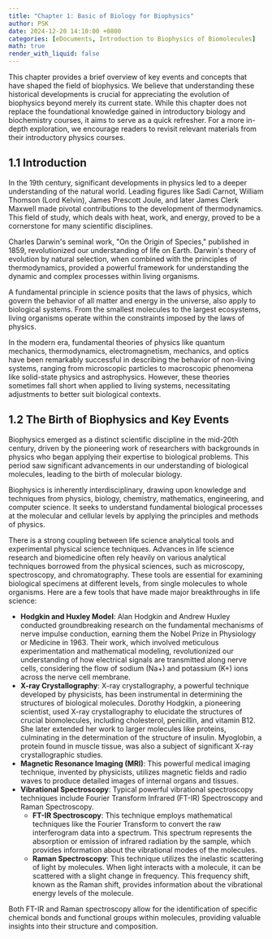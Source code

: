 ```yaml
---
title: "Chapter 1: Basic of Biology for Biophysics"
author: PSK
date: 2024-12-20 14:10:00 +0800
categories: [eDocuments, Introduction to Biophysics of Biomolecules]
math: true
render_with_liquid: false
---
```


This chapter provides a brief overview of key events and concepts that have shaped the field of biophysics. We believe that understanding these historical developments is crucial for appreciating the evolution of biophysics beyond merely its current state. While this chapter does not replace the foundational knowledge gained in introductory biology and biochemistry courses, it aims to serve as a quick refresher. For a more in-depth exploration, we encourage readers to revisit relevant materials from their introductory physics courses.

## 1.1 Introduction

In the 19th century, significant developments in physics led to a deeper understanding of the natural world. Leading figures like Sadi Carnot, William Thomson (Lord Kelvin), James Prescott Joule, and later James Clerk Maxwell made pivotal contributions to the development of thermodynamics. This field of study, which deals with heat, work, and energy, proved to be a cornerstone for many scientific disciplines.

Charles Darwin's seminal work, "On the Origin of Species," published in 1859, revolutionized our understanding of life on Earth. Darwin's theory of evolution by natural selection, when combined with the principles of thermodynamics, provided a powerful framework for understanding the dynamic and complex processes within living organisms.

A fundamental principle in science posits that the laws of physics, which govern the behavior of all matter and energy in the universe, also apply to biological systems. From the smallest molecules to the largest ecosystems, living organisms operate within the constraints imposed by the laws of physics.

In the modern era, fundamental theories of physics like quantum mechanics, thermodynamics, electromagnetism, mechanics, and optics have been remarkably successful in describing the behavior of non-living systems,  ranging from microscopic particles to macroscopic phenomena like solid-state physics and astrophysics. However, these theories sometimes fall short when applied to living systems, necessitating adjustments to better suit biological contexts.

## 1.2 The Birth of Biophysics and Key Events
Biophysics emerged as a distinct scientific discipline in the mid-20th century, driven by the pioneering work of researchers with backgrounds in physics who began applying their expertise to biological problems. This period saw significant advancements in our understanding of biological molecules, leading to the birth of molecular biology.

Biophysics is inherently interdisciplinary, drawing upon knowledge and techniques from physics, biology, chemistry, mathematics, engineering, and computer science. It seeks to understand fundamental biological processes at the molecular and cellular levels by applying the principles and methods of physics.

There is a strong coupling between life science analytical tools and experimental physical science techniques. Advances in life science research and biomedicine often rely heavily on various analytical techniques borrowed from the physical sciences, such as microscopy, spectroscopy, and chromatography. These tools are essential for examining biological specimens at different levels, from single molecules to whole organisms. Here are a few tools that have made major breakthroughs in life science:


* **Hodgkin and Huxley Model**: Alan Hodgkin and Andrew Huxley conducted groundbreaking research on the fundamental mechanisms of nerve impulse conduction, earning them the Nobel Prize in Physiology or Medicine in 1963. Their work, which involved meticulous experimentation and mathematical modeling, revolutionized our understanding of how electrical signals are transmitted along nerve cells, considering the flow of sodium (Na+) and potassium (K+) ions across the nerve cell membrane.
* **X-ray Crystallography**: X-ray crystallography, a powerful technique developed by physicists, has been instrumental in determining the structures of biological molecules. Dorothy Hodgkin, a pioneering scientist, used X-ray crystallography to elucidate the structures of crucial biomolecules, including cholesterol, penicillin, and vitamin B12. She later extended her work to larger molecules like proteins, culminating in the determination of the structure of insulin. Myoglobin, a protein found in muscle tissue, was also a subject of significant X-ray crystallographic studies.
* **Magnetic Resonance Imaging (MRI)**: This powerful medical imaging technique, invented by physicists, utilizes magnetic fields and radio waves to produce detailed images of internal organs and tissues.
* **Vibrational Spectroscopy**: Typical powerful vibrational spectroscopy techniques include Fourier Transform Infrared (FT-IR) Spectroscopy and Raman Spectroscopy. 
    * **FT-IR Spectroscopy**: This technique employs mathematical techniques like the Fourier Transform to convert the raw interferogram data into a spectrum. This spectrum represents the absorption or emission of infrared radiation by the sample, which provides information about the vibrational modes of the molecules.
    * **Raman Spectroscopy**: This technique utilizes the inelastic scattering of light by molecules. When light interacts with a molecule, it can be scattered with a slight change in frequency. This frequency shift, known as the Raman shift, provides information about the vibrational energy levels of the molecule.

Both FT-IR and Raman spectroscopy allow for the identification of specific chemical bonds and functional groups within molecules, providing valuable insights into their structure and composition.